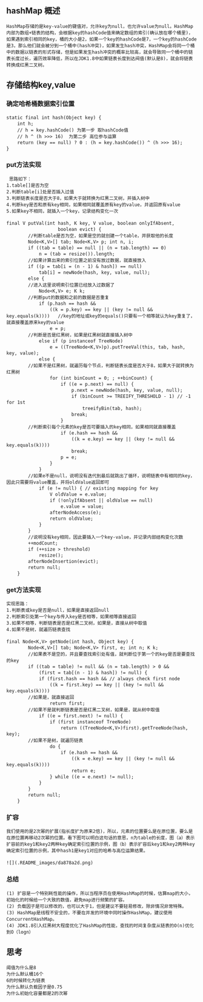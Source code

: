 ## hashMap 概述
    HashMap存储的是key-value的键值对，允许key为null，也允许value为null。HashMap内部为数组+链表的结构，会根据key的hashCode值来确定数组的索引(确认放在哪个桶里)，如果遇到索引相同的key，桶的大小是2，如果一个key的hashCode是7，一个key的hashCode是3，那么他们就会被分到一个桶中(hash冲突)，如果发生hash冲突，HashMap会将同一个桶中的数据以链表的形式存储，但是如果发生hash冲突的概率比较高，就会导致同一个桶中的链表长度过长，遍历效率降低，所以在JDK1.8中如果链表长度到达阀值(默认是8)，就会将链表转换成红黑二叉树。
## 存储结构key,value
### 确定哈希桶数据索引位置
    static final int hash(Object key) {
        int h;
	    // h = key.hashCode() 为第一步 取hashCode值
        // h ^ (h >>> 16)  为第二步 高位参与运算
        return (key == null) ? 0 : (h = key.hashCode()) ^ (h >>> 16);
    }
    
### put方法实现
     思路如下：
    1.table[]是否为空
    2.判断table[i]处是否插入过值
    3.判断链表长度是否大于8，如果大于就转换为红黑二叉树，并插入树中
    4.判断key是否和原有key相同，如果相同就覆盖原有key的value，并返回原有value
    5.如果key不相同，就插入一个key，记录结构变化一次
    
    final V putVal(int hash, K key, V value, boolean onlyIfAbsent,
                       boolean evict) {
            //判断table是否为空，如果是空的就创建一个table，并获取他的长度
            Node<K,V>[] tab; Node<K,V> p; int n, i;
            if ((tab = table) == null || (n = tab.length) == 0)
                n = (tab = resize()).length;
            //如果计算出来的索引位置之前没有放过数据，就直接放入
            if ((p = tab[i = (n - 1) & hash]) == null)
                tab[i] = newNode(hash, key, value, null);
            else {
            //进入这里说明索引位置已经放入过数据了
                Node<K,V> e; K k;
            //判断put的数据和之前的数据是否重复
                if (p.hash == hash &&
                    ((k = p.key) == key || (key != null && key.equals(k))))   //key的地址或key的equals()只要有一个相等就认为key重复了，就直接覆盖原来key的value
                    e = p;
            //判断是否是红黑树，如果是红黑树就直接插入树中
                else if (p instanceof TreeNode)
                    e = ((TreeNode<K,V>)p).putTreeVal(this, tab, hash, key, value);
                else {
            //如果不是红黑树，就遍历每个节点，判断链表长度是否大于8，如果大于就转换为红黑树
                    for (int binCount = 0; ; ++binCount) {
                        if ((e = p.next) == null) {
                            p.next = newNode(hash, key, value, null);
                            if (binCount >= TREEIFY_THRESHOLD - 1) // -1 for 1st
                                treeifyBin(tab, hash);
                            break;
                        }
            //判断索引每个元素的key是否可要插入的key相同，如果相同就直接覆盖
                        if (e.hash == hash &&
                            ((k = e.key) == key || (key != null && key.equals(k))))
                            break;
                        p = e;
                    }
                }
            //如果e不是null，说明没有迭代到最后就跳出了循环，说明链表中有相同的key，因此只需要将value覆盖，并将oldValue返回即可
                if (e != null) { // existing mapping for key
                    V oldValue = e.value;
                    if (!onlyIfAbsent || oldValue == null)
                        e.value = value;
                    afterNodeAccess(e);
                    return oldValue;
                }
            }
            //说明没有key相同，因此要插入一个key-value，并记录内部结构变化次数
            ++modCount;
            if (++size > threshold)
                resize();
            afterNodeInsertion(evict);
            return null;
        }
    
### get方法实现
    实现思路：
    1.判断表或key是否是null，如果是直接返回null
    2.判断索引处第一个key与传入key是否相等，如果相等直接返回
    3.如果不相等，判断链表是否是红黑二叉树，如果是，直接从树中取值
    4.如果不是树，就遍历链表查找
    
    final Node<K,V> getNode(int hash, Object key) {
            Node<K,V>[] tab; Node<K,V> first, e; int n; K k;
            //如果表不是空的，并且要查找索引处有值，就判断位于第一个的key是否是要查找的key
            if ((tab = table) != null && (n = tab.length) > 0 &&
                (first = tab[(n - 1) & hash]) != null) {
                if (first.hash == hash && // always check first node
                    ((k = first.key) == key || (key != null && key.equals(k))))
            //如果是，就直接返回
                    return first;
            //如果不是就判断链表是否是红黑二叉树，如果是，就从树中取值
                if ((e = first.next) != null) {
                    if (first instanceof TreeNode)
                        return ((TreeNode<K,V>)first).getTreeNode(hash, key);
            //如果不是树，就遍历链表
                    do {
                        if (e.hash == hash &&
                            ((k = e.key) == key || (key != null && key.equals(k))))
                            return e;
                    } while ((e = e.next) != null);
                }
            }
            return null;
        }
        
### 扩容
    我们使用的是2次幂的扩展(指长度扩为原来2倍)，所以，元素的位置要么是在原位置，要么是在原位置再移动2次幂的位置。看下图可以明白这句话的意思，n为table的长度，图（a）表示扩容前的key1和key2两种key确定索引位置的示例，图（b）表示扩容后key1和key2两种key确定索引位置的示例，其中hash1是key1对应的哈希与高位运算结果。
    
    ![](.README_images/da878a2d.png)
    

### 总结
    (1) 扩容是一个特别耗性能的操作，所以当程序员在使用HashMap的时候，估算map的大小，初始化的时候给一个大致的数值，避免map进行频繁的扩容。
    (2) 负载因子是可以修改的，也可以大于1，但是建议不要轻易修改，除非情况非常特殊。
    (3) HashMap是线程不安全的，不要在并发的环境中同时操作HashMap，建议使用ConcurrentHashMap。
    (4) JDK1.8引入红黑树大程度优化了HashMap的性能，查找的时间复杂度从链表的O(n)优化到O（logn）

## 思考
    阈值为什么是8
    为什么默认桶16个
    6的时候转化为链表
    为什么默认负载因子是0.75
    为什么初始化容量都是2的次幂